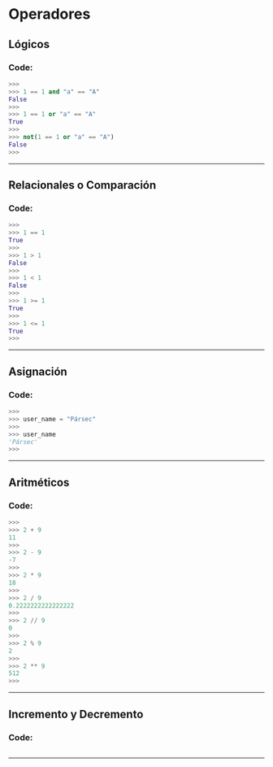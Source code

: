 # **Operadores**


## **Lógicos**

### **Code:**
```py
>>> 
>>> 1 == 1 and "a" == "A"
False
>>>
>>> 1 == 1 or "a" == "A"  
True
>>>
>>> not(1 == 1 or "a" == "A")
False
>>>
```

---

## **Relacionales o Comparación**

### **Code:**
```py
>>>
>>> 1 == 1
True
>>> 
>>> 1 > 1
False
>>>  
>>> 1 < 1
False
>>>  
>>> 1 >= 1
True
>>>
>>> 1 <= 1
True
>>>
```

---

## **Asignación**

### **Code:**
```py
>>>
>>> user_name = "Pársec"
>>>
>>> user_name
'Pársec'
>>>
```

---

## **Aritméticos**

### **Code:**
```py
>>>
>>> 2 + 9
11
>>>
>>> 2 - 9
-7
>>>
>>> 2 * 9
18  
>>> 
>>> 2 / 9 
0.2222222222222222
>>>
>>> 2 // 9
0
>>>
>>> 2 % 9  
2
>>>
>>> 2 ** 9
512
>>>
```

---

## **Incremento y Decremento**

### **Code:**
```py
```

---
